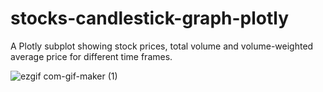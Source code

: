 # stocks-candlestick-graph-plotly
A Plotly subplot showing stock prices, total volume and volume-weighted average price for different time frames.

![ezgif com-gif-maker (1)](https://user-images.githubusercontent.com/31138706/138732757-33e236a8-8a16-47d4-a02f-5597ae9ea1a0.gif)
